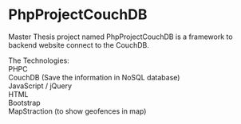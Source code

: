PhpProjectCouchDB
==================

Master Thesis project named PhpProjectCouchDB is a framework to backend website connect to the CouchDB.

The Technologies:<br>
PHPC<br>
CouchDB (Save the information in NoSQL database)<br>
JavaScript / jQuery<br>
HTML<br>
Bootstrap <br>
MapStraction (to show geofences in map) <br>

